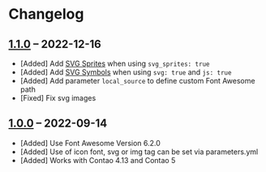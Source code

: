 # Changelog

[//]: <> (
Types of changes
    Added for new Addeds.
    Changed for changes in existing functionality.
    Deprecated for soon-to-be removed Addeds.
    Removed for now removed Addeds.
    Fixed for any bug fixes.
    Security in case of vulnerabilities.
)

## [1.1.0](https://github.com/contao-themes-net/font-awesome-inserttag-bundle/tree/1.1.0) – 2022-12-16

- [Added] Add [SVG Sprites](https://fontawesome.com/docs/web/add-icons/svg-sprites) when using `svg_sprites: true`
- [Added] Add [SVG Symbols](https://fontawesome.com/docs/web/add-icons/svg-symbols) when using `svg: true` and `js: true`
- [Added] Add parameter `local_source` to define custom Font Awesome path
- [Fixed] Fix svg images

## [1.0.0](https://github.com/contao-themes-net/font-awesome-inserttag-bundle/tree/1.0.0) – 2022-09-14

- [Added] Use Font Awesome Version 6.2.0
- [Added] Use of icon font, svg or img tag can be set via parameters.yml
- [Added] Works with Contao 4.13 and Contao 5

